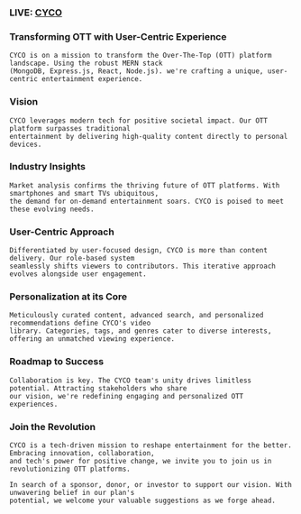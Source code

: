### LIVE: [CYCO](https://cyco-inc.netlify.app)

### Transforming OTT with User-Centric Experience

```
CYCO is on a mission to transform the Over-The-Top (OTT) platform landscape. Using the robust MERN stack
(MongoDB, Express.js, React, Node.js). we're crafting a unique, user-centric entertainment experience.

```

### Vision

```
CYCO leverages modern tech for positive societal impact. Our OTT platform surpasses traditional
entertainment by delivering high-quality content directly to personal devices.

```

### Industry Insights

```
Market analysis confirms the thriving future of OTT platforms. With smartphones and smart TVs ubiquitous,
the demand for on-demand entertainment soars. CYCO is poised to meet these evolving needs.

```

### User-Centric Approach

```
Differentiated by user-focused design, CYCO is more than content delivery. Our role-based system
seamlessly shifts viewers to contributors. This iterative approach evolves alongside user engagement.

```

### Personalization at its Core

```
Meticulously curated content, advanced search, and personalized recommendations define CYCO's video
library. Categories, tags, and genres cater to diverse interests, offering an unmatched viewing experience.

```

### Roadmap to Success

```
Collaboration is key. The CYCO team's unity drives limitless potential. Attracting stakeholders who share
our vision, we're redefining engaging and personalized OTT experiences.

```

### Join the Revolution

```
CYCO is a tech-driven mission to reshape entertainment for the better. Embracing innovation, collaboration,
and tech's power for positive change, we invite you to join us in revolutionizing OTT platforms.

In search of a sponsor, donor, or investor to support our vision. With unwavering belief in our plan's
potential, we welcome your valuable suggestions as we forge ahead.

```
